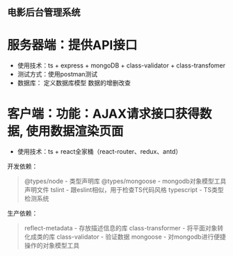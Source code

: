 ## 电影后台管理系统

# 服务器端：提供API接口
- 使用技术：ts + express + mongoDB + class-validator + class-transfomer
- 测试方式：使用postman测试
- 数据库：
    定义数据库模型
    数据的增删改查



# 客户端：功能：AJAX请求接口获得数据, 使用数据渲染页面
- 使用技术：ts + react全家桶（react-router、redux、antd）


开发依赖：
> @types/node - 类型声明库
> @types/mongoose - mongodb对象模型工具声明文件
> tslint - 跟eslint相似，用于检查TS代码风格
> typescript - TS类型检测系统

生产依赖：
> reflect-metadata - 存放描述信息的库
> class-transformer - 将平面对象转化成类的库
> class-validator - 验证数据
> mongoose - 对mongodb进行便捷操作的对象模型工具
